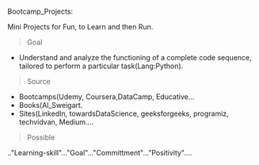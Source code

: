 Bootcamp_Projects:

Mini Projects for Fun, to Learn and then Run.

> Goal
* Understand and analyze the functioning of a complete code sequence, tailored to perform a particular task(Lang:Python).

> Source
* Bootcamps(Udemy, Coursera,DataCamp, Educative...
* Books(Al_Sweigart.
* Sites(LinkedIn, towardsDataScience, geeksforgeeks, programiz, techvidvan, Medium....

>Possible

.."Learning-skill"..."Goal"..."Committment"..."Positivity"....
